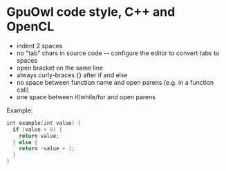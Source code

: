 # GpuOwl code style, C++ and OpenCL

- indent 2 spaces
- no "tab" chars in source code -- configure the editor to convert tabs to spaces
- open bracket on the same line
- always curly-braces {} after if and else
- no space between function name and open parens (e.g. in a function call)
- one space between if/while/for and open parens

Example:

```C++
int example(int value) {
  if (value > 0) {
    return value;
  } else {
    return -value + 1;
  }
}

```
